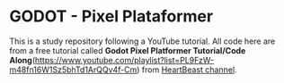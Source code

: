 # GODOT - Pixel Plataformer

This is a study repository following a YouTube tutorial. All code here are from a free tutorial called **Godot Pixel Platformer Tutorial/Code Along**(https://www.youtube.com/playlist?list=PL9FzW-m48fn16W1Sz5bhTd1ArQQv4f-Cm) from [HeartBeast channel](https://www.youtube.com/@uheartbeast).
